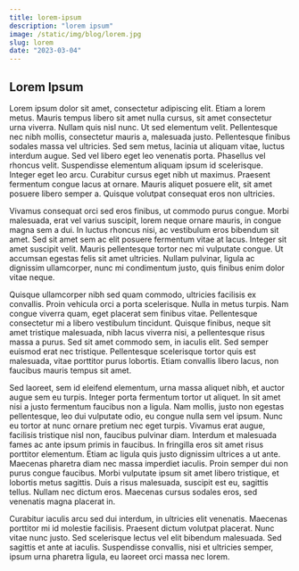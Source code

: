 ```yaml
---
title: lorem-ipsum
description: "lorem ipsum"
image: /static/img/blog/lorem.jpg
slug: lorem
date: "2023-03-04"
---
```


## Lorem Ipsum
Lorem ipsum dolor sit amet, consectetur adipiscing elit. Etiam a lorem metus. Mauris tempus libero sit amet nulla cursus, sit amet consectetur urna viverra. Nullam quis nisl nunc. Ut sed elementum velit. Pellentesque nec nibh mollis, consectetur mauris a, malesuada justo. Pellentesque finibus sodales massa vel ultricies. Sed sem metus, lacinia ut aliquam vitae, luctus interdum augue. Sed vel libero eget leo venenatis porta. Phasellus vel rhoncus velit. Suspendisse elementum aliquam ipsum id scelerisque. Integer eget leo arcu. Curabitur cursus eget nibh ut maximus. Praesent fermentum congue lacus at ornare. Mauris aliquet posuere elit, sit amet posuere libero semper a. Quisque volutpat consequat eros non ultricies.

Vivamus consequat orci sed eros finibus, ut commodo purus congue. Morbi malesuada, erat vel varius suscipit, lorem neque ornare mauris, in congue magna sem a dui. In luctus rhoncus nisi, ac vestibulum eros bibendum sit amet. Sed sit amet sem ac elit posuere fermentum vitae at lacus. Integer sit amet suscipit velit. Mauris pellentesque tortor nec mi vulputate congue. Ut accumsan egestas felis sit amet ultricies. Nullam pulvinar, ligula ac dignissim ullamcorper, nunc mi condimentum justo, quis finibus enim dolor vitae neque.

Quisque ullamcorper nibh sed quam commodo, ultricies facilisis ex convallis. Proin vehicula orci a porta scelerisque. Nulla in metus turpis. Nam congue viverra quam, eget placerat sem finibus vitae. Pellentesque consectetur mi a libero vestibulum tincidunt. Quisque finibus, neque sit amet tristique malesuada, nibh lacus viverra nisi, a pellentesque risus massa a purus. Sed sit amet commodo sem, in iaculis elit. Sed semper euismod erat nec tristique. Pellentesque scelerisque tortor quis est malesuada, vitae porttitor purus lobortis. Etiam convallis libero lacus, non faucibus mauris tempus sit amet.

Sed laoreet, sem id eleifend elementum, urna massa aliquet nibh, et auctor augue sem eu turpis. Integer porta fermentum tortor ut aliquet. In sit amet nisi a justo fermentum faucibus non a ligula. Nam mollis, justo non egestas pellentesque, leo dui vulputate odio, eu congue nulla sem vel ipsum. Nunc eu tortor at nunc ornare pretium nec eget turpis. Vivamus erat augue, facilisis tristique nisl non, faucibus pulvinar diam. Interdum et malesuada fames ac ante ipsum primis in faucibus. In fringilla eros sit amet risus porttitor elementum. Etiam ac ligula quis justo dignissim ultrices a ut ante. Maecenas pharetra diam nec massa imperdiet iaculis. Proin semper dui non purus congue faucibus. Morbi vulputate ipsum sit amet libero tristique, et lobortis metus sagittis. Duis a risus malesuada, suscipit est eu, sagittis tellus. Nullam nec dictum eros. Maecenas cursus sodales eros, sed venenatis magna placerat in.

Curabitur iaculis arcu sed dui interdum, in ultricies elit venenatis. Maecenas porttitor mi id molestie facilisis. Praesent dictum volutpat placerat. Nunc vitae nunc justo. Sed scelerisque lectus vel elit bibendum malesuada. Sed sagittis et ante at iaculis. Suspendisse convallis, nisi et ultricies semper, ipsum urna pharetra ligula, eu laoreet orci massa nec lorem.
#